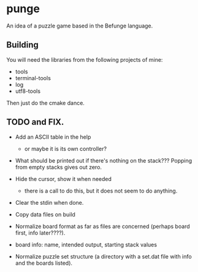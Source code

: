 # punge

An idea of a puzzle game based in the Befunge language.

## Building

You will need the libraries from the following projects of mine:

- tools
- terminal-tools
- log
- utf8-tools

Then just do the cmake dance.

## TODO and FIX.

- Add an ASCII table in the help
	- or maybe it is its own controller?
- What should be printed out if there's nothing on the stack???
	Popping from empty stacks gives out zero.
- Hide the cursor, show it when needed
	- there is a call to do this, but it does not seem to do anything.
- Clear the stdin when done.
- Copy data files on build

- Normalize board format as far as files are concerned (perhaps board first, info later????).
- board info: name, intended output, starting stack values
- Normalize puzzle set structure (a directory with a set.dat file with info and the boards listed).

